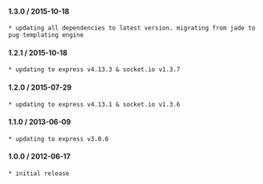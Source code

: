 #### 1.3.0 / 2015-10-18
    * updating all dependencies to latest version. migrating from jade to pug templating engine

#### 1.2.1 / 2015-10-18
    * updating to express v4.13.3 & socket.io v1.3.7

#### 1.2.0 / 2015-07-29
    * updating to express v4.13.1 & socket.io v1.3.6

#### 1.1.0 / 2013-06-09
    * updating to express v3.0.6

#### 1.0.0 / 2012-06-17
    * initial release
